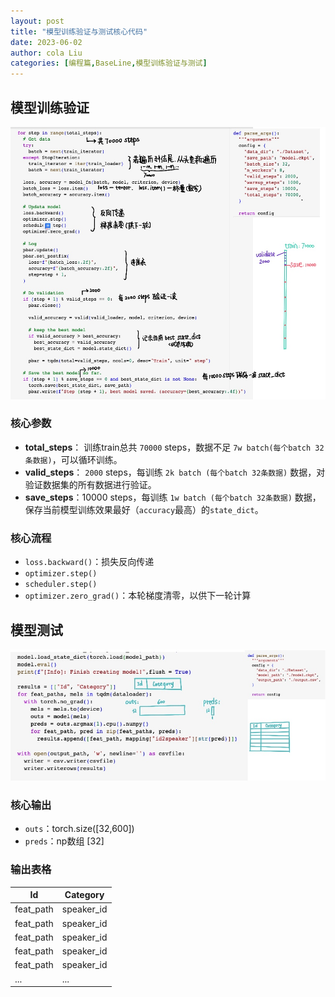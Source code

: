 ```yaml
---
layout: post
title: "模型训练验证与测试核心代码"
date: 2023-06-02
author: cola Liu
categories: [编程篇,BaseLine,模型训练验证与测试]
---
```


## 模型训练验证

<img src="/assets/imgs/ai/PyTorch/模型训练验证与测试/train_validate.jpg" />

### 核心参数

- **total_steps**： 训练train总共 `70000` steps，数据不足 `7w batch(每个batch 32条数据)`，可以循环训练。
- **valid_steps**： `2000` steps，每训练 `2k batch (每个batch 32条数据)` 数据，对验证数据集的所有数据进行验证。
- **save_steps**：10000 steps，每训练 `1w batch (每个batch 32条数据)` 数据，保存当前模型训练效果最好（`accuracy`最高）的`state_dict`。

### 核心流程
- `loss.backward()`：损失反向传递
- `optimizer.step()`
- `scheduler.step()`
- `optimizer.zero_grad()`：本轮梯度清零，以供下一轮计算



## 模型测试
<img src="/assets/imgs/ai/PyTorch/模型训练验证与测试/inference.jpg" />

### 核心输出
- `outs`：torch.size([32,600])
- `preds`：np数组 [32]

### 输出表格
|Id|Category|
|--|--|
|feat_path|speaker_id|
|feat_path|speaker_id|
|feat_path|speaker_id|
|feat_path|speaker_id|
|feat_path|speaker_id|
|...|...|